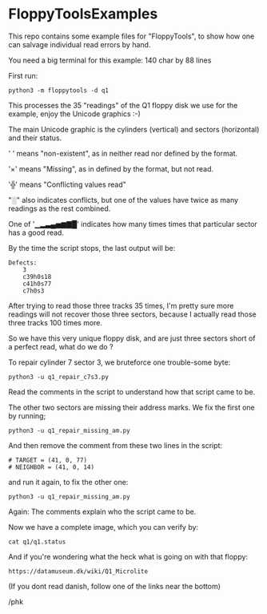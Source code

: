 # FloppyToolsExamples

This repo contains some example files for "FloppyTools", to show
how one can salvage individual read errors by hand.

You need a big terminal for this example: 140 char by 88 lines

First run:

    python3 -m floppytools -d q1

This processes the 35 "readings" of the Q1 floppy disk we use for
the example, enjoy the Unicode graphics :-)

The main Unicode graphic is the cylinders (vertical) and sectors
(horizontal) and their status.

' ' means "non-existent", as in neither read nor defined by the format.

'×' means "Missing", as in defined by the format, but not read.

'╬' means "Conflicting values read"

"░" also indicates conflicts, but one of the values have twice as many readings as the rest combined.

One of '▁▂▃▄▅▆▇█' indicates how many times times that particular sector has a good read.

By the time the script stops, the last output will be:

    Defects:
        3
        c39h0s18
        c41h0s77
        c7h0s3

After trying to read those three tracks 35 times, I'm pretty sure
more readings will not recover those three sectors, because I actually
read those three tracks 100 times more.

So we have this very unique floppy disk, and are just three sectors
short of a perfect read, what do we do ?

To repair cylinder 7 sector 3, we bruteforce one trouble-some byte:

    python3 -u q1_repair_c7s3.py

Read the comments in the script to understand how that script came to be.

The other two sectors are missing their address marks.  We fix the first one by
running;

    python3 -u q1_repair_missing_am.py

And then remove the comment from these two lines in the script:

    # TARGET = (41, 0, 77)
    # NEIGHBOR = (41, 0, 14)

and run it again, to fix the other one:

    python3 -u q1_repair_missing_am.py

Again: The comments explain who the script came to be.

Now we have a complete image, which you can verify by:

    cat q1/q1.status

And if you're wondering what the heck what is going on with
that floppy:

    https://datamuseum.dk/wiki/Q1_Microlite

(If you dont read danish, follow one of the links near the bottom)

/phk



